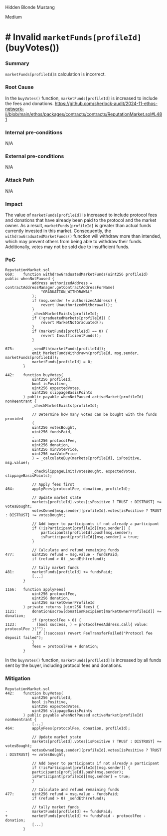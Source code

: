 Hidden Blonde Mustang

Medium

# # Invalid `marketFunds[profileId]`(buyVotes())


### Summary
`marketFunds[profileId]`s calculation is incorrect.

### Root Cause
In the `buyVotes()` function, `marketFunds[profileId]` is increased to include the fees and donations.
https://github.com/sherlock-audit/2024-11-ethos-network-ii/blob/main/ethos/packages/contracts/contracts/ReputationMarket.sol#L481

### Internal pre-conditions
N/A

### External pre-conditions
N/A

### Attack Path
N/A

### Impact
The value of `marketFunds[profileId]` is increased to include protocol fees and donations that have already been paid to the protocol and the market owner. 
As a result, `marketFunds[profileId]` is greater than actual funds currently invested in this market.
Consequently, the `withdrawGraduatedMarketFunds()` function will withdraw more than intended, which may prevent others from being able to withdraw their funds.
Additionally, votes may not be sold due to insufficient funds.

### PoC
```solidity
ReputationMarket.sol
660:    function withdrawGraduatedMarketFunds(uint256 profileId) public whenNotPaused {
            address authorizedAddress = contractAddressManager.getContractAddressForName(
                "GRADUATION_WITHDRAWAL"
            );
            if (msg.sender != authorizedAddress) {
                revert UnauthorizedWithdrawal();
            }
            _checkMarketExists(profileId);
            if (!graduatedMarkets[profileId]) {
                revert MarketNotGraduated();
            }
            if (marketFunds[profileId] == 0) {
                revert InsufficientFunds();
            }

675:        _sendEth(marketFunds[profileId]);
            emit MarketFundsWithdrawn(profileId, msg.sender, marketFunds[profileId]);
            marketFunds[profileId] = 0;
        }

442:    function buyVotes(
            uint256 profileId,
            bool isPositive,
            uint256 expectedVotes,
            uint256 slippageBasisPoints
        ) public payable whenNotPaused activeMarket(profileId) nonReentrant {
            _checkMarketExists(profileId);

            // Determine how many votes can be bought with the funds provided
            (
            uint256 votesBought,
            uint256 fundsPaid,
            ,
            uint256 protocolFee,
            uint256 donation,
            uint256 minVotePrice,
            uint256 maxVotePrice
            ) = _calculateBuy(markets[profileId], isPositive, msg.value);

            _checkSlippageLimit(votesBought, expectedVotes, slippageBasisPoints);

            // Apply fees first
464:        applyFees(protocolFee, donation, profileId);

            // Update market state
            markets[profileId].votes[isPositive ? TRUST : DISTRUST] += votesBought;
            votesOwned[msg.sender][profileId].votes[isPositive ? TRUST : DISTRUST] += votesBought;

            // Add buyer to participants if not already a participant
            if (!isParticipant[profileId][msg.sender]) {
                participants[profileId].push(msg.sender);
                isParticipant[profileId][msg.sender] = true;
            }

            // Calculate and refund remaining funds
477:        uint256 refund = msg.value - fundsPaid;
            if (refund > 0) _sendEth(refund);

            // tally market funds
481:        marketFunds[profileId] += fundsPaid;
            [...]
        }

1166:   function applyFees(
            uint256 protocolFee,
            uint256 donation,
            uint256 marketOwnerProfileId
        ) private returns (uint256 fees) {
1121:       donationEscrow[donationRecipient[marketOwnerProfileId]] += donation;
            if (protocolFee > 0) {
1123:         (bool success, ) = protocolFeeAddress.call{ value: protocolFee }("");
              if (!success) revert FeeTransferFailed("Protocol fee deposit failed");
            }
            fees = protocolFee + donation;
        }
```
In the `buyVotes()` function, `marketFunds[profileId]` is increased by all funds sent by the buyer, including protocol fees and donations.

### Mitigation
```solidity
ReputationMarket.sol
442:    function buyVotes(
            uint256 profileId,
            bool isPositive,
            uint256 expectedVotes,
            uint256 slippageBasisPoints
        ) public payable whenNotPaused activeMarket(profileId) nonReentrant {
            [...]
464:        applyFees(protocolFee, donation, profileId);

            // Update market state
            markets[profileId].votes[isPositive ? TRUST : DISTRUST] += votesBought;
            votesOwned[msg.sender][profileId].votes[isPositive ? TRUST : DISTRUST] += votesBought;

            // Add buyer to participants if not already a participant
            if (!isParticipant[profileId][msg.sender]) {
            participants[profileId].push(msg.sender);
            isParticipant[profileId][msg.sender] = true;
            }

            // Calculate and refund remaining funds
477:        uint256 refund = msg.value - fundsPaid;
            if (refund > 0) _sendEth(refund);

            // tally market funds
-           marketFunds[profileId] += fundsPaid;
+           marketFunds[profileId] += fundsPaid - protocolFee - donation;
            [...]
        }
```